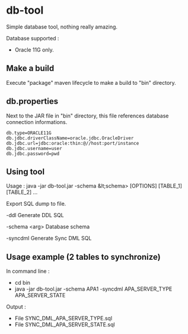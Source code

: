 # db-tool
Simple database tool, nothing really amazing.

Database supported : 
- Oracle 11G only.

Make a build
--------------
Execute "package" maven lifecycle to make a build to "bin" directory.

db.properties
--------------
Next to the JAR file in "bin" directory, this file references database connection informations.

 	db.type=ORACLE11G
 	db.jdbc.driverClassName=oracle.jdbc.OracleDriver
 	db.jdbc.url=jdbc:oracle:thin:@//host:port/instance
 	db.jdbc.username=user
 	db.jdbc.password=pwd

Using tool
--------------
Usage : java -jar db-tool.jar -schema &amp;lt;schema> [OPTIONS] [TABLE_1] [TABLE_2] ...

Export SQL dump to file.

 -ddl            Generate DDL SQL
 
 -schema &lt;arg>   Database schema
 
 -syncdml        Generate Sync DML SQL

Usage example (2 tables to synchronize)
--------------

In command line :
- cd bin
- java -jar db-tool.jar -schema APA1 -syncdml APA_SERVER_TYPE APA_SERVER_STATE

Output :
- File SYNC_DML_APA_SERVER_TYPE.sql
- File SYNC_DML_APA_SERVER_STATE.sql
